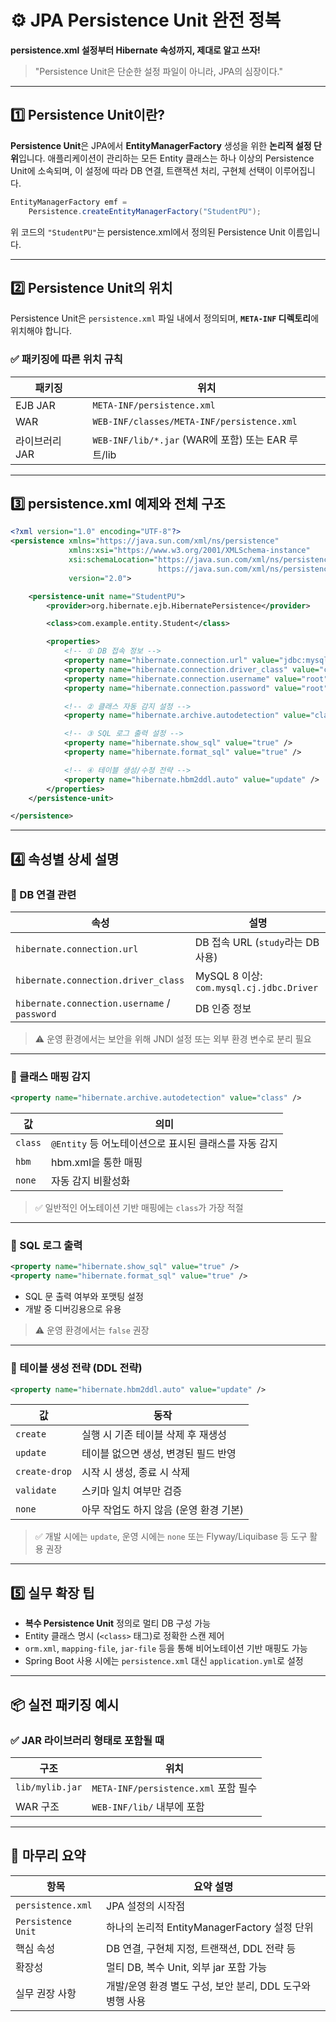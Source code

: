 # ⚙️ JPA Persistence Unit 완전 정복

**persistence.xml 설정부터 Hibernate 속성까지, 제대로 알고 쓰자!**

> "Persistence Unit은 단순한 설정 파일이 아니라, JPA의 심장이다."

---

## 1️⃣ Persistence Unit이란?

**Persistence Unit**은 JPA에서 **EntityManagerFactory** 생성을 위한 **논리적 설정 단위**입니다.
애플리케이션이 관리하는 모든 Entity 클래스는 하나 이상의 Persistence Unit에 소속되며, 이 설정에 따라 DB 연결, 트랜잭션 처리, 구현체 선택이 이루어집니다.

```java
EntityManagerFactory emf = 
    Persistence.createEntityManagerFactory("StudentPU");
```

위 코드의 `"StudentPU"`는 persistence.xml에서 정의된 Persistence Unit 이름입니다.

---

## 2️⃣ Persistence Unit의 위치

Persistence Unit은 `persistence.xml` 파일 내에서 정의되며, **`META-INF` 디렉토리**에 위치해야 합니다.

### ✅ 패키징에 따른 위치 규칙

| 패키징       | 위치                                          |
| --------- | ------------------------------------------- |
| EJB JAR   | `META-INF/persistence.xml`                  |
| WAR       | `WEB-INF/classes/META-INF/persistence.xml`  |
| 라이브러리 JAR | `WEB-INF/lib/*.jar` (WAR에 포함) 또는 EAR 루트/lib |

---

## 3️⃣ persistence.xml 예제와 전체 구조

```xml
<?xml version="1.0" encoding="UTF-8"?>
<persistence xmlns="https://java.sun.com/xml/ns/persistence"
             xmlns:xsi="https://www.w3.org/2001/XMLSchema-instance"
             xsi:schemaLocation="https://java.sun.com/xml/ns/persistence
                                 https://java.sun.com/xml/ns/persistence/persistence_2_0.xsd"
             version="2.0">

    <persistence-unit name="StudentPU">
        <provider>org.hibernate.ejb.HibernatePersistence</provider>

        <class>com.example.entity.Student</class>

        <properties>
            <!-- ① DB 접속 정보 -->
            <property name="hibernate.connection.url" value="jdbc:mysql://localhost:3306/study" />
            <property name="hibernate.connection.driver_class" value="com.mysql.cj.jdbc.Driver" />
            <property name="hibernate.connection.username" value="root" />
            <property name="hibernate.connection.password" value="root" />

            <!-- ② 클래스 자동 감지 설정 -->
            <property name="hibernate.archive.autodetection" value="class" />

            <!-- ③ SQL 로그 출력 설정 -->
            <property name="hibernate.show_sql" value="true" />
            <property name="hibernate.format_sql" value="true" />

            <!-- ④ 테이블 생성/수정 전략 -->
            <property name="hibernate.hbm2ddl.auto" value="update" />
        </properties>
    </persistence-unit>

</persistence>
```

---

## 4️⃣ 속성별 상세 설명

### 🔷 DB 연결 관련

| 속성                                           | 설명                                     |
| -------------------------------------------- | -------------------------------------- |
| `hibernate.connection.url`                   | DB 접속 URL (`study`라는 DB 사용)            |
| `hibernate.connection.driver_class`          | MySQL 8 이상: `com.mysql.cj.jdbc.Driver` |
| `hibernate.connection.username` / `password` | DB 인증 정보                               |

> ⚠ 운영 환경에서는 보안을 위해 JNDI 설정 또는 외부 환경 변수로 분리 필요

---

### 🔷 클래스 매핑 감지

```xml
<property name="hibernate.archive.autodetection" value="class" />
```

| 값       | 의미                                 |
| ------- | ---------------------------------- |
| `class` | `@Entity` 등 어노테이션으로 표시된 클래스를 자동 감지 |
| `hbm`   | hbm.xml을 통한 매핑                     |
| `none`  | 자동 감지 비활성화                         |

> ✅ 일반적인 어노테이션 기반 매핑에는 `class`가 가장 적절

---

### 🔷 SQL 로그 출력

```xml
<property name="hibernate.show_sql" value="true" />
<property name="hibernate.format_sql" value="true" />
```

* SQL 문 출력 여부와 포맷팅 설정
* 개발 중 디버깅용으로 유용

> ⚠ 운영 환경에서는 `false` 권장

---

### 🔷 테이블 생성 전략 (DDL 전략)

```xml
<property name="hibernate.hbm2ddl.auto" value="update" />
```

| 값             | 동작                      |
| ------------- | ----------------------- |
| `create`      | 실행 시 기존 테이블 삭제 후 재생성    |
| `update`      | 테이블 없으면 생성, 변경된 필드 반영   |
| `create-drop` | 시작 시 생성, 종료 시 삭제        |
| `validate`    | 스키마 일치 여부만 검증           |
| `none`        | 아무 작업도 하지 않음 (운영 환경 기본) |

> ✅ 개발 시에는 `update`, 운영 시에는 `none` 또는 Flyway/Liquibase 등 도구 활용 권장

---

## 5️⃣ 실무 확장 팁

* **복수 Persistence Unit** 정의로 멀티 DB 구성 가능
* Entity 클래스 명시 (`<class>` 태그)로 정확한 스캔 제어
* `orm.xml`, `mapping-file`, `jar-file` 등을 통해 비어노테이션 기반 매핑도 가능
* Spring Boot 사용 시에는 `persistence.xml` 대신 `application.yml`로 설정

---

## 📦 실전 패키징 예시

### ✅ JAR 라이브러리 형태로 포함될 때

| 구조              | 위치                               |
| --------------- | -------------------------------- |
| `lib/mylib.jar` | `META-INF/persistence.xml` 포함 필수 |
| WAR 구조          | `WEB-INF/lib/` 내부에 포함            |

---

## 🧠 마무리 요약

| 항목                 | 요약 설명                                |
| ------------------ | ------------------------------------ |
| `persistence.xml`  | JPA 설정의 시작점                          |
| `Persistence Unit` | 하나의 논리적 EntityManagerFactory 설정 단위   |
| 핵심 속성              | DB 연결, 구현체 지정, 트랜잭션, DDL 전략 등        |
| 확장성                | 멀티 DB, 복수 Unit, 외부 jar 포함 가능         |
| 실무 권장 사항           | 개발/운영 환경 별도 구성, 보안 분리, DDL 도구와 병행 사용 |
